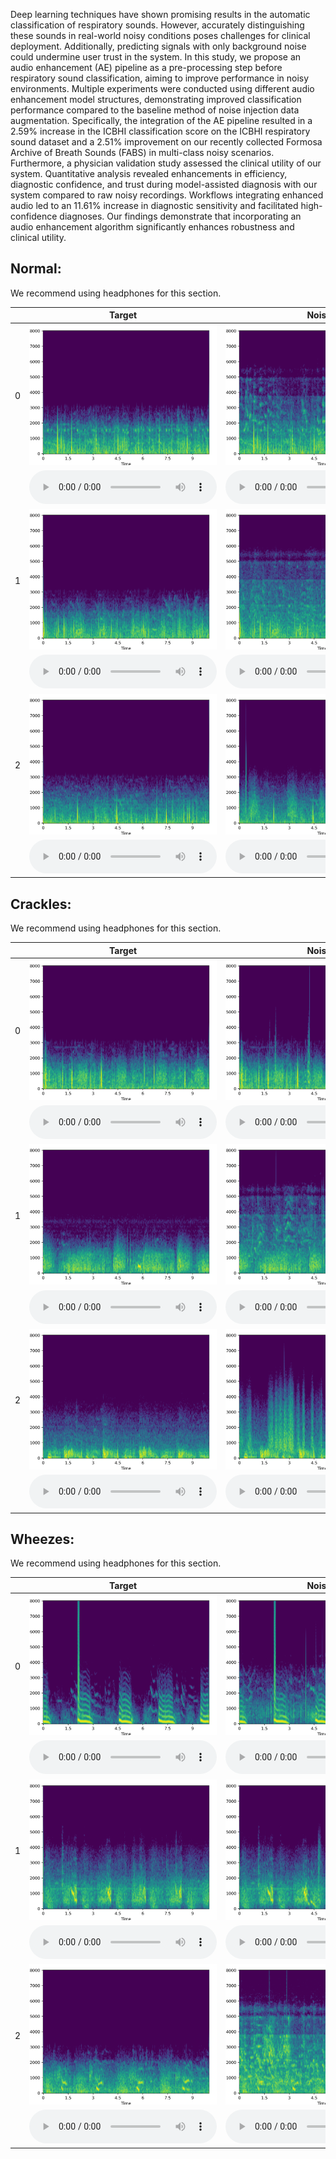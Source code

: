 Deep learning techniques have shown promising results in the automatic classification of respiratory sounds. However, accurately distinguishing these sounds in real-world noisy conditions poses challenges for clinical deployment. Additionally, predicting signals with only background noise could undermine user trust in the system. In this study, we propose an audio enhancement (AE) pipeline as a pre-processing step before respiratory sound classification, aiming to improve performance in noisy environments.
Multiple experiments were conducted using different audio enhancement model structures, demonstrating improved classification performance compared to the baseline method of noise injection data augmentation. Specifically, the integration of the AE pipeline resulted in a 2.59\% increase in the ICBHI classification score on the ICBHI respiratory sound dataset and a 2.51\% improvement on our recently collected Formosa Archive of Breath Sounds (FABS) in multi-class noisy scenarios.
Furthermore, a physician validation study assessed the clinical utility of our system. Quantitative analysis revealed enhancements in efficiency, diagnostic confidence, and trust during model-assisted diagnosis with our system compared to raw noisy recordings. Workflows integrating enhanced audio led to an 11.61\% increase in diagnostic sensitivity and facilitated high-confidence diagnoses. Our findings demonstrate that incorporating an audio enhancement algorithm significantly enhances robustness and clinical utility.

## Normal: 

We recommend using headphones for this section.

|          | Target    | Noisy | Wave-U-Net | PHASEN |  MANNER  | CMGAN |
|----------|-----------|-------|------------|--------|----------|-------|
| 0| ![](samples/Normal/N0_clean.png)                                             | ![](samples/Normal/spectrogram/N0_noisy.png)                                         | ![](samples/Normal/spectrogram/N0_WaveUNet.png)                                      | ![](samples/Normal/spectrogram/N0_PHASEN.png)                                        | ![](samples/Normal/spectrogram/N0_MANNER.png)                                        | ![](samples/Normal/spectrogram/N0_CMGAN.png)                                         |
|    | <audio src="samples/Normal/N0_clean.wav" controls="" preload=""></audio> | <audio src="samples/Normal/N0_noisy.wav" controls="" preload=""></audio> |<audio src="samples/Normal/N0_WaveUNet.wav" controls="" preload=""></audio>|<audio src="samples/Normal/N0_PHASEN.wav" controls="" preload=""></audio>|<audio src="samples/Normal/N0_MANNER.wav" controls="" preload=""></audio>|<audio src="samples/Normal/N0_CMGAN.wav" controls="" preload=""></audio>|
| 1| ![](samples/Normal/N1_clean.png)                                 | ![](samples/Normal/spectrogram/N1_noisy.png)                                         | ![](samples/Normal/spectrogram/N1_WaveUNet.png)                                      | ![](samples/Normal/spectrogram/N1_PHASEN.png)                                        | ![](samples/Normal/spectrogram/N1_MANNER.png)                                        | ![](samples/Normal/spectrogram/N1_CMGAN.png)                                         |
|    | <audio src="samples/Normal/N1_clean.wav" controls="" preload=""></audio> | <audio src="samples/Normal/N1_noisy.wav" controls="" preload=""></audio> |<audio src="samples/Normal/N1_WaveUNet.wav" controls="" preload=""></audio>|<audio src="samples/Normal/N1_PHASEN.wav" controls="" preload=""></audio>|<audio src="samples/Normal/N1_MANNER.wav" controls="" preload=""></audio>|<audio src="samples/Normal/N1_CMGAN.wav" controls="" preload=""></audio>|
| 2| ![](samples/Normal/N2_clean.png)                                 | ![](samples/Normal/spectrogram/N2_noisy.png)                                         | ![](samples/Normal/spectrogram/N2_WaveUNet.png)                                      | ![](samples/Normal/spectrogram/N2_PHASEN.png)                                        | ![](samples/Normal/spectrogram/N2_MANNER.png)                                        | ![](samples/Normal/spectrogram/N2_CMGAN.png)                                         |
|    | <audio src="samples/Normal/N2_clean.wav" controls="" preload=""></audio> | <audio src="samples/Normal/N2_noisy.wav" controls="" preload=""></audio> |<audio src="samples/Normal/N2_WaveUNet.wav" controls="" preload=""></audio>|<audio src="samples/Normal/N2_PHASEN.wav" controls="" preload=""></audio>|<audio src="samples/Normal/N2_MANNER.wav" controls="" preload=""></audio>|<audio src="samples/Normal/N2_CMGAN.wav" controls="" preload=""></audio>|


## Crackles:

We recommend using headphones for this section.

|          | Target                                                                    |Noisy                                                                      |  MANNER  | CMGAN|
|----------|---------------------------------------------------------------------------|---------------------------------------------------------------------------|----------|------|
| 0| ![](samples/Crackle/C0_clean.png)                                         | ![](samples/Crackle/C0_noisy.png)                                         | ![](samples/Crackle/C0_MANNER.png)                                         |![](samples/Crackle/C0_CMGAN.png)                                         |
|    | <audio src="samples/Crackle/C0_clean.wav" controls="" preload=""></audio> | <audio src="samples/Crackle/C0_noisy.wav" controls="" preload=""></audio> |<audio src="samples/Crackle/C0_MANNER.wav" controls="" preload=""></audio>|<audio src="samples/Crackle/C0_CMGAN.wav" controls="" preload=""></audio>|
| 1 | ![](samples/Crackle/C1_clean.png)                                         | ![](samples/Crackle/C1_noisy.png)                                         | ![](samples/Crackle/C1_MANNER.png)                                         |![](samples/Crackle/C1_CMGAN.png)                                         |
|    | <audio src="samples/Crackle/C1_clean.wav" controls="" preload=""></audio> | <audio src="samples/Crackle/C1_noisy.wav" controls="" preload=""></audio> |<audio src="samples/Crackle/C1_MANNER.wav" controls="" preload=""></audio>|<audio src="samples/Crackle/C1_CMGAN.wav" controls="" preload=""></audio>|
| 2 | ![](samples/Crackle/C2_clean.png)                                         | ![](samples/Crackle/C2_noisy.png)                                         | ![](samples/Crackle/C2_MANNER.png)                                         |![](samples/Crackle/C2_CMGAN.png)                                         |
|    | <audio src="samples/Crackle/C2_clean.wav" controls="" preload=""></audio> | <audio src="samples/Crackle/C2_noisy.wav" controls="" preload=""></audio> |<audio src="samples/Crackle/C2_MANNER.wav" controls="" preload=""></audio>|<audio src="samples/Crackle/C2_CMGAN.wav" controls="" preload=""></audio>|


## Wheezes: 

We recommend using headphones for this section.

|          | Target                                                                    |Noisy                                                                      |  MANNER  | CMGAN|
|----------|---------------------------------------------------------------------------|---------------------------------------------------------------------------|----------|------|
| 0| ![](samples/Wheeze/W0_clean.png)                                         | ![](samples/Wheeze/W0_noisy.png)                                         | ![](samples/Wheeze/W0_MANNER.png)                                         |![](samples/Wheeze/W0_CMGAN.png)                                         |
|    | <audio src="samples/Wheeze/W0_clean.wav" controls="" preload=""></audio> | <audio src="samples/Wheeze/W0_noisy.wav" controls="" preload=""></audio> |<audio src="samples/Wheeze/W0_MANNER.wav" controls="" preload=""></audio>|<audio src="samples/Wheeze/W0_CMGAN.wav" controls="" preload=""></audio>|
| 1 | ![](samples/Wheeze/W1_clean.png)                                         | ![](samples/Wheeze/W1_noisy.png)                                         | ![](samples/Wheeze/W1_MANNER.png)                                         |![](samples/Wheeze/W1_CMGAN.png)                                         |
|    | <audio src="samples/Wheeze/W1_clean.wav" controls="" preload=""></audio> | <audio src="samples/Wheeze/W1_noisy.wav" controls="" preload=""></audio> |<audio src="samples/Wheeze/W1_MANNER.wav" controls="" preload=""></audio>|<audio src="samples/Wheeze/W1_CMGAN.wav" controls="" preload=""></audio>|
| 2 | ![](samples/Wheeze/W2_clean.png)                                         | ![](samples/Wheeze/W2_noisy.png)                                         | ![](samples/Wheeze/W2_MANNER.png)                                         |![](samples/Wheeze/W2_CMGAN.png)                                         |
|    | <audio src="samples/Wheeze/W2_clean.wav" controls="" preload=""></audio> | <audio src="samples/Wheeze/W2_noisy.wav" controls="" preload=""></audio> |<audio src="samples/Wheeze/W2_MANNER.wav" controls="" preload=""></audio>|<audio src="samples/Wheeze/W2_CMGAN.wav" controls="" preload=""></audio>|
